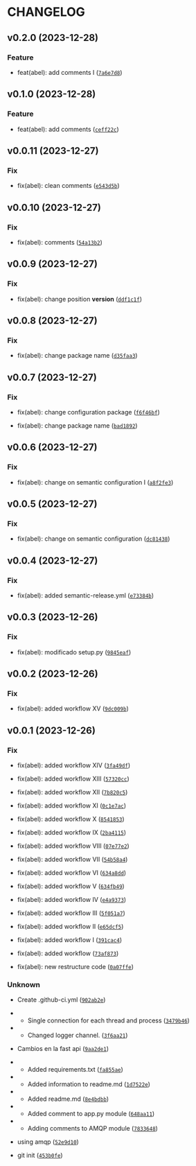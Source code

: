 # CHANGELOG



## v0.2.0 (2023-12-28)

### Feature

* feat(abel): add comments I ([`7a6e7d8`](https://github.com/AbelGRubio/01-rest-api/commit/7a6e7d8bbeefd0adc6f60c371cfa7a24be3e689b))


## v0.1.0 (2023-12-28)

### Feature

* feat(abel): add comments ([`ceff22c`](https://github.com/AbelGRubio/01-rest-api/commit/ceff22c345a2a4b2cb0fb9e786e85563f2bb42a2))


## v0.0.11 (2023-12-27)

### Fix

* fix(abel): clean comments ([`e543d5b`](https://github.com/AbelGRubio/01-rest-api/commit/e543d5b676b462cb1bd4eb096f2e01a376dfbd33))


## v0.0.10 (2023-12-27)

### Fix

* fix(abel): comments ([`54a13b2`](https://github.com/AbelGRubio/01-rest-api/commit/54a13b21f8dd3ec7a534fd02b21954114e7f4a74))


## v0.0.9 (2023-12-27)

### Fix

* fix(abel): change position __version__ ([`ddf1c1f`](https://github.com/AbelGRubio/01-rest-api/commit/ddf1c1fb4c6814bef284f8df9b412aa318e7849a))


## v0.0.8 (2023-12-27)

### Fix

* fix(abel): change package name ([`d35faa3`](https://github.com/AbelGRubio/01-rest-api/commit/d35faa3b2469eb8f84f423957bc9d9d12d4ba866))


## v0.0.7 (2023-12-27)

### Fix

* fix(abel): change configuration package ([`f6f46bf`](https://github.com/AbelGRubio/01-rest-api/commit/f6f46bf39ef8bf5395571643bae78f0adac8af93))

* fix(abel): change package name ([`bad1892`](https://github.com/AbelGRubio/01-rest-api/commit/bad18924058319fa374672dbe24938ad84936cef))


## v0.0.6 (2023-12-27)

### Fix

* fix(abel): change on semantic configuration I ([`a8f2fe3`](https://github.com/AbelGRubio/01-rest-api/commit/a8f2fe33c19c6e4d27fa01ec99bed47c648d98b3))


## v0.0.5 (2023-12-27)

### Fix

* fix(abel): change on semantic configuration ([`dc81438`](https://github.com/AbelGRubio/01-rest-api/commit/dc81438d15e616d68a9cc4b7217f7a41dd90e98a))


## v0.0.4 (2023-12-27)

### Fix

* fix(abel): added semantic-release.yml ([`e73384b`](https://github.com/AbelGRubio/01-rest-api/commit/e73384b29f6c628c64c501daf40690aec84235ab))


## v0.0.3 (2023-12-26)

### Fix

* fix(abel): modificado setup.py ([`9845eaf`](https://github.com/AbelGRubio/01-rest-api/commit/9845eafe93ee9fe92bf8c5db540994ac4ada813d))


## v0.0.2 (2023-12-26)

### Fix

* fix(abel): added workflow XV ([`9dc009b`](https://github.com/AbelGRubio/01-rest-api/commit/9dc009b22e1c746b48c1c9f0619757a7b94d4afc))


## v0.0.1 (2023-12-26)

### Fix

* fix(abel): added workflow XIV ([`3fa49df`](https://github.com/AbelGRubio/01-rest-api/commit/3fa49df673a37558ca6c4840c16cb0ce57d1381a))

* fix(abel): added workflow XIII ([`57320cc`](https://github.com/AbelGRubio/01-rest-api/commit/57320ccb1cb65b40a9cf2b7a2753b01e79b736d8))

* fix(abel): added workflow XII ([`7b820c5`](https://github.com/AbelGRubio/01-rest-api/commit/7b820c58226c4c93ede06a766f4ec1a869fc90fe))

* fix(abel): added workflow XI ([`0c1e7ac`](https://github.com/AbelGRubio/01-rest-api/commit/0c1e7ac92a8485e9e05f84e7df77688219ba311b))

* fix(abel): added workflow X ([`8541853`](https://github.com/AbelGRubio/01-rest-api/commit/85418535ddca39429244ba4164c0cf9817803720))

* fix(abel): added workflow IX ([`2ba4115`](https://github.com/AbelGRubio/01-rest-api/commit/2ba4115f04141e57bfdf0e66c88bfdbbc7aca86a))

* fix(abel): added workflow VIII ([`07e77e2`](https://github.com/AbelGRubio/01-rest-api/commit/07e77e21cfcd8121aa8c5150d4529e15e5f7c261))

* fix(abel): added workflow VII ([`54b58a4`](https://github.com/AbelGRubio/01-rest-api/commit/54b58a40f0712ec41f16f29889accfa63fa18036))

* fix(abel): added workflow VI ([`634a8dd`](https://github.com/AbelGRubio/01-rest-api/commit/634a8ddf6ed76a202d6a7fa85a15022d51669a63))

* fix(abel): added workflow V ([`634fb49`](https://github.com/AbelGRubio/01-rest-api/commit/634fb49162e46e242ac89854c05db6f97bc96964))

* fix(abel): added workflow IV ([`e4a9373`](https://github.com/AbelGRubio/01-rest-api/commit/e4a937353e12c6a87418d7757852306637744416))

* fix(abel): added workflow III ([`5f051a7`](https://github.com/AbelGRubio/01-rest-api/commit/5f051a7166827c0b4297af1e0cc3a291ef9de466))

* fix(abel): added workflow II ([`e65dcf5`](https://github.com/AbelGRubio/01-rest-api/commit/e65dcf56ebc00b137d2e980eff7187a48af0cdd5))

* fix(abel): added workflow I ([`391cac4`](https://github.com/AbelGRubio/01-rest-api/commit/391cac4ed0f038c35c64938cae188a6297323c18))

* fix(abel): added workflow ([`73af873`](https://github.com/AbelGRubio/01-rest-api/commit/73af87398e272a16061c6e465ec4c58166b4814d))

* fix(abel): new restructure code ([`0a07ffe`](https://github.com/AbelGRubio/01-rest-api/commit/0a07ffe44398bbf26d41d1b00214e076967ee2ae))

### Unknown

* Create .github-ci.yml ([`902ab2e`](https://github.com/AbelGRubio/01-rest-api/commit/902ab2e6c5d1a6d544484a92026f5d037939212e))

* - Single connection for each thread and process ([`3479b46`](https://github.com/AbelGRubio/01-rest-api/commit/3479b465fac56d34a30ad8d2bbad2275baa24347))

* - Changed logger channel. ([`3f6aa21`](https://github.com/AbelGRubio/01-rest-api/commit/3f6aa21dcdf59508fc23de01efc84b44f9ebca25))

* Cambios en la fast api ([`9aa2de1`](https://github.com/AbelGRubio/01-rest-api/commit/9aa2de14bf77f5382cc1557d28fe5271445d173c))

* - Added requirements.txt ([`fa855ae`](https://github.com/AbelGRubio/01-rest-api/commit/fa855aeff3837a9a99c88ffe589106c741e4cfa5))

* - Added information to readme.md ([`1d7522e`](https://github.com/AbelGRubio/01-rest-api/commit/1d7522e2e340a04368a95a02dd2600a042b4e7ed))

* - Added readme.md ([`8e4bdbb`](https://github.com/AbelGRubio/01-rest-api/commit/8e4bdbb00ed221c0c4769f8f088bf9b8ae3c52f0))

* - Added comment to app.py module ([`648aa11`](https://github.com/AbelGRubio/01-rest-api/commit/648aa11034bbf980c20cad8f85f33c8ee082da73))

* - Adding comments to AMQP module ([`7833648`](https://github.com/AbelGRubio/01-rest-api/commit/7833648eb1eeb38f01179ec00b8979e48663ab2e))

* using amqp ([`52e9d10`](https://github.com/AbelGRubio/01-rest-api/commit/52e9d1059f6901a4c6967d3f5ded46362faa6195))

* git init ([`453b0fe`](https://github.com/AbelGRubio/01-rest-api/commit/453b0fe1bc4a756aaa162a5b6557beeb76a38b1d))
